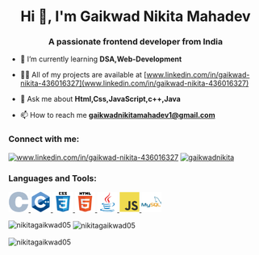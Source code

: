 <h1 align="center">Hi 👋, I'm Gaikwad Nikita Mahadev</h1>
<h3 align="center">A passionate frontend developer from India</h3>

- 🌱 I’m currently learning **DSA,Web-Development**

- 👨‍💻 All of my projects are available at [www.linkedin.com/in/gaikwad-nikita-436016327](www.linkedin.com/in/gaikwad-nikita-436016327)

- 💬 Ask me about **Html,Css,JavaScript,c++,Java**

- 📫 How to reach me **gaikwadnikitamahadev1@gmail.com**

<h3 align="left">Connect with me:</h3>
<p align="left">
<a href="https://linkedin.com/in/www.linkedin.com/in/gaikwad-nikita-436016327" target="blank"><img align="center" src="https://raw.githubusercontent.com/rahuldkjain/github-profile-readme-generator/master/src/images/icons/Social/linked-in-alt.svg" alt="www.linkedin.com/in/gaikwad-nikita-436016327" height="30" width="40" /></a>
<a href="https://www.leetcode.com/gaikwadnikita" target="blank"><img align="center" src="https://raw.githubusercontent.com/rahuldkjain/github-profile-readme-generator/master/src/images/icons/Social/leet-code.svg" alt="gaikwadnikita" height="30" width="40" /></a>
</p>

<h3 align="left">Languages and Tools:</h3>
<p align="left"> <a href="https://www.cprogramming.com/" target="_blank" rel="noreferrer"> <img src="https://raw.githubusercontent.com/devicons/devicon/master/icons/c/c-original.svg" alt="c" width="40" height="40"/> </a> <a href="https://www.w3schools.com/cpp/" target="_blank" rel="noreferrer"> <img src="https://raw.githubusercontent.com/devicons/devicon/master/icons/cplusplus/cplusplus-original.svg" alt="cplusplus" width="40" height="40"/> </a> <a href="https://www.w3schools.com/css/" target="_blank" rel="noreferrer"> <img src="https://raw.githubusercontent.com/devicons/devicon/master/icons/css3/css3-original-wordmark.svg" alt="css3" width="40" height="40"/> </a> <a href="https://www.w3.org/html/" target="_blank" rel="noreferrer"> <img src="https://raw.githubusercontent.com/devicons/devicon/master/icons/html5/html5-original-wordmark.svg" alt="html5" width="40" height="40"/> </a> <a href="https://www.java.com" target="_blank" rel="noreferrer"> <img src="https://raw.githubusercontent.com/devicons/devicon/master/icons/java/java-original.svg" alt="java" width="40" height="40"/> </a> <a href="https://developer.mozilla.org/en-US/docs/Web/JavaScript" target="_blank" rel="noreferrer"> <img src="https://raw.githubusercontent.com/devicons/devicon/master/icons/javascript/javascript-original.svg" alt="javascript" width="40" height="40"/> </a> <a href="https://www.mysql.com/" target="_blank" rel="noreferrer"> <img src="https://raw.githubusercontent.com/devicons/devicon/master/icons/mysql/mysql-original-wordmark.svg" alt="mysql" width="40" height="40"/> </a> </p>

<p><img align="left" src="https://github-readme-stats.vercel.app/api/top-langs?username=nikitagaikwad05&show_icons=true&locale=en&layout=compact" alt="nikitagaikwad05" /></p>

<p>&nbsp;<img align="center" src="https://github-readme-stats.vercel.app/api?username=nikitagaikwad05&show_icons=true&locale=en" alt="nikitagaikwad05" /></p>

<p><img align="center" src="https://github-readme-streak-stats.herokuapp.com/?user=nikitagaikwad05&" alt="nikitagaikwad05" /></p>


